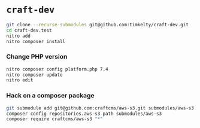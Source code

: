 # `craft-dev`

```sh
git clone --recurse-submodules git@github.com:timkelty/craft-dev.git
cd craft-dev.test
nitro add
nitro composer install
```

### Change PHP version

```sh
nitro composer config platform.php 7.4
nitro composer update
nitro edit
```

### Hack on a composer package

```sh
git submodule add git@github.com:craftcms/aws-s3.git submodules/aws-s3
composer config repositories.aws-s3 path submodules/aws-s3
composer require craftcms/aws-s3 "*"
```
